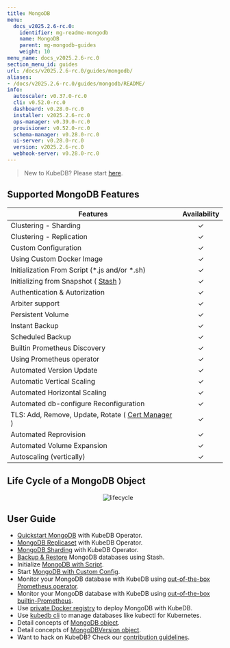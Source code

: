 ```yaml
---
title: MongoDB
menu:
  docs_v2025.2.6-rc.0:
    identifier: mg-readme-mongodb
    name: MongoDB
    parent: mg-mongodb-guides
    weight: 10
menu_name: docs_v2025.2.6-rc.0
section_menu_id: guides
url: /docs/v2025.2.6-rc.0/guides/mongodb/
aliases:
- /docs/v2025.2.6-rc.0/guides/mongodb/README/
info:
  autoscaler: v0.37.0-rc.0
  cli: v0.52.0-rc.0
  dashboard: v0.28.0-rc.0
  installer: v2025.2.6-rc.0
  ops-manager: v0.39.0-rc.0
  provisioner: v0.52.0-rc.0
  schema-manager: v0.28.0-rc.0
  ui-server: v0.28.0-rc.0
  version: v2025.2.6-rc.0
  webhook-server: v0.28.0-rc.0
---
```


> New to KubeDB? Please start [here](/docs/v2025.2.6-rc.0/README).

## Supported MongoDB Features


| Features                                                                           | Availability |
|------------------------------------------------------------------------------------|:------------:|
| Clustering - Sharding                                                              |   &#10003;   |
| Clustering - Replication                                                           |   &#10003;   |
| Custom Configuration                                                               |   &#10003;   |
| Using Custom Docker Image                                                          |   &#10003;   |
| Initialization From Script (\*.js and/or \*.sh)                                    |   &#10003;   |
| Initializing from Snapshot ( [Stash](https://stash.run/) )                         |   &#10003;   |
| Authentication & Autorization                                                      |   &#10003;   |
| Arbiter support                                                                    |   &#10003;   |
| Persistent Volume                                                                  |   &#10003;   |
| Instant Backup                                                                     |   &#10003;   |
| Scheduled Backup                                                                   |   &#10003;   |
| Builtin Prometheus Discovery                                                       |   &#10003;   |
| Using Prometheus operator                                                          |   &#10003;   |
| Automated Version Update                                                           |   &#10003;   |
| Automatic Vertical Scaling                                                         |   &#10003;   |
| Automated Horizontal Scaling                                                       |   &#10003;   |
| Automated db-configure Reconfiguration                                             |   &#10003;   |
| TLS: Add, Remove, Update, Rotate ( [Cert Manager](https://cert-manager.io/docs/) ) |   &#10003;   |
| Automated Reprovision                                                              |   &#10003;   |
| Automated Volume Expansion                                                         |   &#10003;   |
| Autoscaling (vertically)                                                           |   &#10003;   |


## Life Cycle of a MongoDB Object

<p align="center">
  <img alt="lifecycle"  src="/docs/v2025.2.6-rc.0/images/mongodb/quick-start.png">
</p>

## User Guide

- [Quickstart MongoDB](/docs/v2025.2.6-rc.0/guides/mongodb/quickstart/quickstart) with KubeDB Operator.
- [MongoDB Replicaset](/docs/v2025.2.6-rc.0/guides/mongodb/clustering/replicaset) with KubeDB Operator.
- [MongoDB Sharding](/docs/v2025.2.6-rc.0/guides/mongodb/clustering/sharding) with KubeDB Operator.
- [Backup & Restore](/docs/v2025.2.6-rc.0/guides/mongodb/backup/stash/overview/) MongoDB databases using Stash.
- Initialize [MongoDB with Script](/docs/v2025.2.6-rc.0/guides/mongodb/initialization/using-script).
- Start [MongoDB with Custom Config](/docs/v2025.2.6-rc.0/guides/mongodb/configuration/using-config-file).
- Monitor your MongoDB database with KubeDB using [out-of-the-box Prometheus operator](/docs/v2025.2.6-rc.0/guides/mongodb/monitoring/using-prometheus-operator).
- Monitor your MongoDB database with KubeDB using [out-of-the-box builtin-Prometheus](/docs/v2025.2.6-rc.0/guides/mongodb/monitoring/using-builtin-prometheus).
- Use [private Docker registry](/docs/v2025.2.6-rc.0/guides/mongodb/private-registry/using-private-registry) to deploy MongoDB with KubeDB.
- Use [kubedb cli](/docs/v2025.2.6-rc.0/guides/mongodb/cli/cli) to manage databases like kubectl for Kubernetes.
- Detail concepts of [MongoDB object](/docs/v2025.2.6-rc.0/guides/mongodb/concepts/mongodb).
- Detail concepts of [MongoDBVersion object](/docs/v2025.2.6-rc.0/guides/mongodb/concepts/catalog).
- Want to hack on KubeDB? Check our [contribution guidelines](/docs/v2025.2.6-rc.0/CONTRIBUTING).
